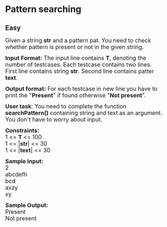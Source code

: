 # Pattern searching
## Easy 
<div class="problem-statement">
                <p></p><p><span style="font-size:18px">Given a string <strong>str</strong> and a pattern pat. You need to check whether&nbsp;pattern is present or not in the given string.&nbsp;</span></p>

<p><span style="font-size:18px"><strong>Input Format:</strong> The input line contains <strong>T</strong>, denoting the number of testcases. Each testcase contains two lines. First line contains string <strong>str</strong>. Second line contains patter <strong>text</strong>.</span></p>

<p><span style="font-size:18px"><strong>Output format:</strong> For each testcase in new line you have to print the "<strong>Present</strong>" if found otherwise "<strong>Not present</strong>".</span></p>

<p><span style="font-size:18px"><strong>User task</strong>: You need to complete the function <strong>searchPattern()</strong> containing string and text as an argument. You don't have to worry about input.&nbsp;</span></p>

<p><span style="font-size:18px"><strong>Constraints:</strong><br>
1 &lt;= <strong>T </strong>&lt;= 100<br>
1 &lt;= |<strong>str</strong>| &lt;= 30<br>
1 &lt;= |<strong>text</strong>| &lt;= 30</span></p>

<p><span style="font-size:18px"><strong>Sample Input:</strong><br>
2<br>
abcdefh<br>
bcd<br>
axzy<br>
xy</span></p>

<p><span style="font-size:18px"><strong>Sample Output:</strong><br>
Present<br>
Not present</span><br>
&nbsp;</p>
 <p></p>
            </div>